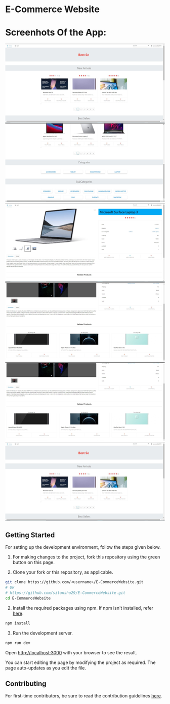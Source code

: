 # E-Commerce Website



  
# Screenhots Of the App:   
  
![Homepage](https://github.com/sitanshu29/E-CommerceWebsite/blob/main/screenshots/1.jpg?raw=true)
![Catergorization](https://github.com/sitanshu29/E-CommerceWebsite/blob/main/screenshots/2.jpg?raw=true)
![Product Page](https://github.com/sitanshu29/E-CommerceWebsite/blob/main/screenshots/3.jpg?raw=true)
![Related Products](https://github.com/sitanshu29/E-CommerceWebsite/blob/main/screenshots/4.jpg?raw=true)
![Cart](https://github.com/sitanshu29/E-CommerceWebsite/blob/main/screenshots/4.jpg?raw=true)
![Checkout Page](https://github.com/sitanshu29/E-CommerceWebsite/blob/main/screenshots/1.jpg?raw=true)


## Getting Started

For setting up the development environment, follow the steps given below.

1. For making changes to the project, fork this repository using the green button on this page.

2. Clone your fork or this repository, as applicable.

```bash
git clone https://github.com/<username>/E-CommerceWebsite.git
# OR
# https://github.com/sitanshu29/E-CommerceWebsite.git
cd E-CommerceWebsite
```

2. Install the required packages using npm. If npm isn't installed, refer [here](https://www.npmjs.com/get-npm).

```bash
npm install
```

3. Run the development server.

```bash
npm run dev
```

Open [http://localhost:3000](http://localhost:3000) with your browser to see the result.

You can start editing the page by modifying the project as required. The page auto-updates as you edit the file.

## Contributing

For first-time contributors, be sure to read the contribution guidelines [here](CONTRIBUTING.md).
